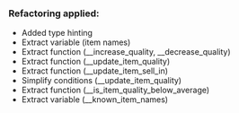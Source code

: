 ### Refactoring applied:
- Added type hinting
- Extract variable (item names)
- Extract function (__increase_quality, __decrease_quality)
- Extract function (__update_item_quality)
- Extract function (__update_item_sell_in)
- Simplify conditions (__update_item_quality)
- Extract function (__is_item_quality_below_average)
- Extract variable (__known_item_names)
